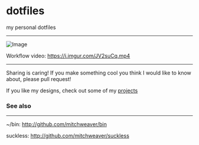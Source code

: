 # dotfiles
my personal dotfiles

------


![Image](https://i.redd.it/qgyn862iacl01.gif)

Workflow video: https://i.imgur.com/JV2suCq.mp4

-------

Sharing is caring! If you make something cool you think I would like to know about, please pull request!

If you like my designs, check out some of my [projects](http://github.com/mitchweaver)

### See also
---------

~/bin: http://github.com/mitchweaver/bin

suckless: http://github.com/mitchweaver/suckless
